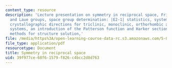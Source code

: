 ```yaml
---
content_type: resource
description: 'Lecture presentation on symmetry in reciprocal space, Friedel''s law
  and Laue groups, space group determination: |E2-1| statistics, systematic absences,
  crystallographic directions for triclinic, monoclinic, orthorhombic and tetragonal
  systems, an introduction of the Patterson function and Harker sections, and direct
  methods for structure solution,'
file: /media/https%3A/open-learning-course-data-rc.s3.amazonaws.com/5-069-crystal-structure-analysis-spring-2010/39f977ce68f61579f826c4bcc2d8d763_phasing_handout2.pdf
file_type: application/pdf
resourcetype: Document
title: Symmetry in reciprocal space
uid: 39f977ce-68f6-1579-f826-c4bcc2d8d763
---
```

